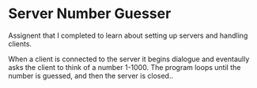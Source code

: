 # Server Number Guesser
Assignent that I completed to learn about setting up servers and handling clients.

When a client is connected to the server it begins dialogue and eventaully asks the client to think of a number 1-1000. The program loops until the number is guessed, and then the server is closed..
